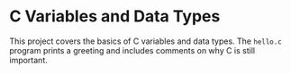 # C Variables and Data Types

This project covers the basics of C variables and data types.
The `hello.c` program prints a greeting and includes comments on why C is still important.
